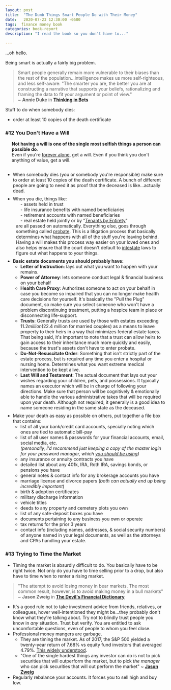 ```yaml
---
layout: post
title:  "The Dumb Things Smart People Do with Their Money"
date:   2020-07-23 12:30:00 -0500
tags:  finance money book
categories: book-report
description: "I read the book so you don't have to..."

---
```


...oh hello. 

<style>
    .main-content p + ul {
        margin-top: -1em;
    }
    h3 + p + ul > li,
    h3 + ul > li {
        margin-bottom: 0.5rem;
    }

</style>

Being smart is actually a fairly big problem.  
> Smart people generally remain more vulnerable to their biases than the rest of the population...intelligence makes us more self-righteous, and less self-aware: "The smarter you are, the better you are at constructing a narrative that supports your beliefs, rationalizing and framing the data to fit your argument or point of view."  
> ~ **Annie Duke** in **[Thinking in Bets](https://www.amazon.com/gp/product/B074DG9LQF/)**


Stuff to do when somebody dies: 
- order at least 10 copies of the death certificate


### #12 You Don't Have a Will  

<p style="padding-bottom: 1em;padding-left:20px">
    <strong>Not having a will is one of the single most selfish things a person can possible do</strong>.<br />
    Even if you're <a href="/assets/post-files/2020-07-23-The-Dumb-Things/forever_alone.png">forever alone</a>, get a will. Even if you think you don't anything of value, get a will.
</p>


- When somebody dies (you or somebody you're responsible) make sure to order at least 10 copies of the death certificate. A bunch of different people are going to need it as proof that the deceased is like...actually dead. 
- When you die, things like:  
    <ul style="list-style: none;margin:0;"><li>- assets held in trust</li><li>- life insurance benefits with named beneficiaries</li><li>- retirement accounts with named beneficiaries</li><li>- real estate held jointly or by "<a href="https://www.investopedia.com/terms/t/tbe.asp">Tenants by Entirety</a>"</li><li style="margin-left:-1em;">are all passed on automatically. Everything else, goes through something called <a href="https://www.investopedia.com/terms/p/probate.asp">probate</a>. This is a litigation process that basically determines what happens with all of the stuff you're leaving behind. Having a will makes this process way easier on your loved ones and also helps ensure that the court doesn't default to <a href="https://www.investopedia.com/terms/i/intestate.asp">intestate</a> laws to figure out what happens to your things. </li></ul>  
- **Basic estate documents you should probably have:** 
    + **Letter of Instruction**: lays out what you want to happen with your remains.
    + **Power of Attorney**: lets someone conduct legal & financial business on your behalf
    + **Health Care Proxy**: Authorizes someone to act on your behalf in case you become so impaired that you can no longer make health care decisions for yourself. It's basically the "Pull the Plug" document, so make sure you select someone who won't have a problem discontinuing treatment, putting a hospice team in place or disconnecting life-support.
    + **Trusts**: Generally trusts are used by those with estates exceeding $11.2 million ($22.4 million for married couples) as a means to leave property to their heirs in a way that minimizes federal estate taxes. That being said, it's important to note that a trust can allow heirs to gain access to their inheritance much more quickly and easily, because the trust's assets don't have to enter probate. 
    + **Do-Not-Resuscitate Order**: Something that isn't strictly part of the estate process, but is required any time you enter a hospital or nursing home. Determines what you want extreme medical intervention to be kept alive.
    + **Last Will and Testament**: The actual document that lays out your wishes regarding your children, pets, and possessions. It typically names an executor which will be in charge of following your directions. Make sure that person will be cognitively & emotionally able to handle the various administrative takes that will be required upon your death. Although not required, it generally is a good idea to name someone residing in the same state as the deceased.  
- Make your death as easy as possible on others, put together a file box that contains: 
    + list of all your bank/credit card accounts, specially noting which ones are tied to automatic bill-pay
    + list of all user names & passwords for your financial accounts, email, social media, etc.  
    *(personally, I'd recommend just keeping a copy of the master login for your password manager, which [you should be using](https://www.howtogeek.com/141500/why-you-should-use-a-password-manager-and-how-to-get-started/))*
    + any insurance or annuity contracts you have
    + detailed list about any 401k, IRA, Roth IRA, savings bonds, or pensions you have
    + general notes & contact info for any brokerage accounts you have
    + marriage license and divorce papers (*both can actually end up being incredibly important*)
    + birth & adoption certificates
    + military discharge information
    + vehicle titles 
    + deeds to any property and cemetery plots you own 
    + list of any safe-deposit boxes you have 
    + documents pertaining to any business you own or operate
    + tax returns for the prior 3 years
    + contact info (including names, addresses, & social security numbers) of anyone named in your legal documents, as well as the attorneys and CPAs handling your estate. 




### #13 Trying to Time the Market  
- Timing the market is absurdly difficult to do. You basically have to be right twice. Not only do you have to time selling prior to a drop, but also have to time when to renter a rising market.  
>"The attempt to avoid losing money in bear markets. The most common result, however, is to avoid making money in a bull markets" ~ **Jason Zweig** in **[The Devil's Financial Dictionary](https://www.amazon.com/Devils-Financial-Dictionary-Jason-Zweig/dp/1610397762)**
- It's a good rule not to take investment advice from friends, relatives, or colleagues, hover well-intentioned they might be...they probably don't know what they're talking about. Try not to blindly trust people you know in *any* situation. Trust but verify. You are entitled to ask uncomfortable questions, even of people to whom you feel close. 
- Professional money mangers are garbage.
    + They are timing the market. As of 2017, the S&P 500 yielded a twenty-year return of 7.68% vs equity fund investors that averaged 4.79%. [This widely understood](https://web.archive.org/web/20190117120707/http://cfapubs.org/doi/pdf/10.2469/faj.v51.n1.1865).
    + "One of the single hardest things any investor can do is not to pick securities that will outperform the market, but to pick *the manager* who can pick securities that will out perform the market" ~ **[Jason Zweig](https://www.jillonmoney.com/blog/ep-010-become-intelligent-investor-jason-zweig-part-two)**
- Regularly rebalance your accounts. It forces you to sell high and buy low.




